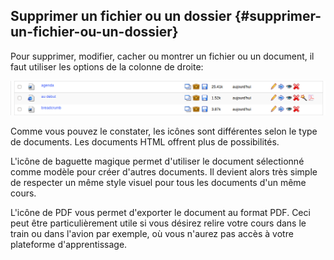 ## Supprimer un fichier ou un dossier {#supprimer-un-fichier-ou-un-dossier}

Pour supprimer, modifier, cacher ou montrer un fichier ou un document, il faut utiliser les options de la colonne de droite:

![](../assets/graficos25.png)

Comme vous pouvez le constater, les icônes sont différentes selon le type de documents. Les documents HTML offrent plus de possibilités.

L&#039;icône de baguette magique permet d&#039;utiliser le document sélectionné comme modèle pour créer d&#039;autres documents. Il devient alors très simple de respecter un même style visuel pour tous les documents d&#039;un même cours.

L&#039;icône de PDF vous permet d&#039;exporter le document au format PDF. Ceci peut être particulièrement utile si vous désirez relire votre cours dans le train ou dans l&#039;avion par exemple, où vous n&#039;aurez pas accès à votre plateforme d&#039;apprentissage.
